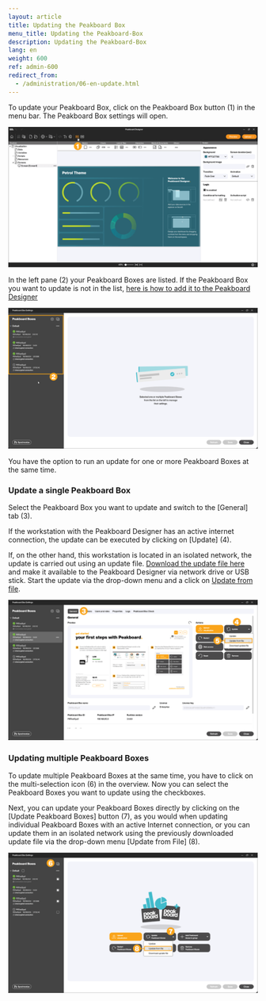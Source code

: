 ```yaml
---
layout: article
title: Updating the Peakboard Box
menu_title: Updating the Peakboard-Box
description: Updating the Peakboard-Box
lang: en
weight: 600
ref: admin-600
redirect_from:
  - /administration/06-en-update.html
---
```


To update your Peakboard Box, click on the Peakboard Box button (1) in the menu bar. The Peakboard Box settings will open.

![Peakboard Box settings](/assets/images/admin/update/en_update-01.png)

In the left pane (2) your Peakboard Boxes are listed.
If the Peakboard Box you want to update is not in the list, [here is how to add it to the Peakboard Designer](/administration/en-adding.html)

![Peakboard Box settings](/assets/images/admin/update/en_update-02.png)

You have the option to run an update for one or more Peakboard Boxes at the same time.

### Update a single Peakboard Box

Select the Peakboard Box you want to update and switch to the [General] tab (3).

If the workstation with the Peakboard Designer has an active internet connection, the update can be executed by clicking on [Update] (4).

If, on the other hand, this workstation is located in an isolated network, the update is carried out using an update file.
[Download the update file here](https://help.peakboard.com/misc/en-version-history.html) and make it available to the Peakboard Designer via network drive or USB stick. Start the update via the drop-down menu and a click on [Update from file](5).

![Update from file](/assets/images/admin/update/en_update-03.png)

### Updating multiple Peakboard Boxes

To update multiple Peakboard Boxes at the same time, you have to click on the multi-selection icon (6) in the overview.
Now you can select the Peakboard Boxes you want to update using the checkboxes.

Next, you can update your Peakboard Boxes directly by clicking on the [Update Peakboard Boxes] button (7), as you would when updating individual Peakboard Boxes with an active Internet connection, or you can update them in an isolated network using the previously downloaded update file via the drop-down menu [Update from File] (8).

![Update multiple Peakboard Boxes](/assets/images/admin/update/en_update-04.png)
